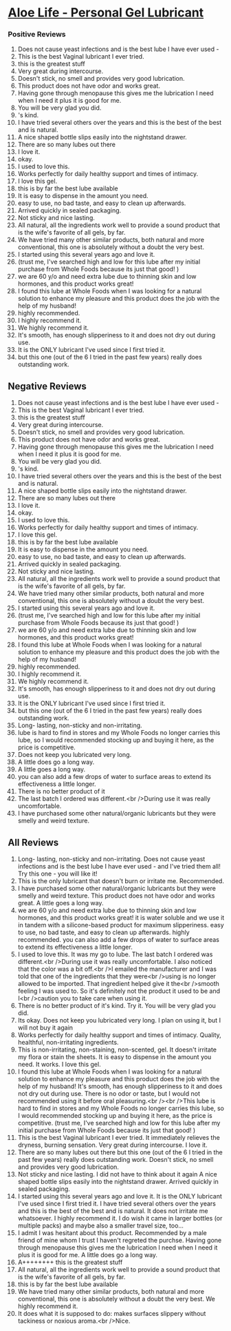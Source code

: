 # [Aloe Life - Personal Gel Lubricant](https://products.checkmycream.com/products/Aloe-Life-Personal-Gel-Lubricant.html)

### Positive Reviews

<ol>
      <li>Does not cause yeast infections and is the best lube I have ever used -</li>
      <li>This is the best Vaginal lubricant I ever tried.</li>
      <li>this is the greatest stuff</li>
      <li>Very great during intercourse.</li>
      <li>Doesn&#x27;t stick, no smell and provides very good lubrication.</li>
      <li>This product does not have odor and works great.  </li>
      <li>Having gone through menopause this gives me the lubrication I need when I need it plus it is good for me.</li>
      <li>You will be very glad you did.</li>
      <li>&#x27;s kind.  </li>
      <li>I have tried several others over the years and this is the best of the best and is natural.  </li>
      <li>A nice shaped bottle slips easily into the nightstand drawer.  </li>
      <li>There are so many lubes out there</li>
      <li>I love it.</li>
      <li>okay.  </li>
      <li>I used to love this.  </li>
      <li>Works perfectly for daily healthy support and times of intimacy.</li>
      <li>I love this gel.</li>
      <li>this is by far the best lube available</li>
      <li>It is easy to dispense in the amount you need.</li>
      <li>easy to use, no bad taste, and easy to clean up afterwards.</li>
      <li>Arrived quickly in sealed packaging.</li>
      <li>Not sticky and nice lasting.  </li>
      <li>All natural, all the ingredients work well to provide a sound product that is the wife&#x27;s favorite of all gels, by far.</li>
      <li>We have tried many other similar products, both natural and more conventional, this one is absolutely without a doubt the very best.  </li>
      <li>I started using this several years ago and love it.  </li>
      <li>(trust me, I&#x27;ve searched high and low for this lube after my initial purchase from Whole Foods because its just that good! )</li>
      <li>we are 60 y/o and need extra lube due to thinning skin and low hormones, and this product works great!</li>
      <li>I found this lube at Whole Foods when I was looking for a natural solution to enhance my pleasure and this product does the job with the help of my husband!  </li>
      <li>highly recommended.</li>
      <li>I highly recommend it.  </li>
      <li>We highly recommend it.</li>
      <li>It&#x27;s smooth, has enough slipperiness to it and does not dry out during use.</li>
      <li>It is the ONLY lubricant I&#x27;ve used since I first tried it.  </li>
      <li>but this one (out of the 6 I tried in the past few years) really does outstanding work.</li>
</ol>


<h2>Negative Reviews</h2>
<ol>
<li> Does not cause yeast infections and is the best lube I have ever used -</li>
<li> This is the best Vaginal lubricant I ever tried.</li>
<li> this is the greatest stuff</li>
<li> Very great during intercourse.</li>
<li> Doesn&#x27;t stick, no smell and provides very good lubrication.</li>
<li> This product does not have odor and works great.  </li>
<li> Having gone through menopause this gives me the lubrication I need when I need it plus it is good for me.</li>
<li> You will be very glad you did.</li>
<li> &#x27;s kind.  </li>
<li> I have tried several others over the years and this is the best of the best and is natural.  </li>
<li> A nice shaped bottle slips easily into the nightstand drawer.  </li>
<li> There are so many lubes out there</li>
<li> I love it.</li>
<li> okay.  </li>
<li> I used to love this.  </li>
<li> Works perfectly for daily healthy support and times of intimacy.</li>
<li> I love this gel.</li>
<li> this is by far the best lube available</li>
<li> It is easy to dispense in the amount you need.</li>
<li> easy to use, no bad taste, and easy to clean up afterwards.</li>
<li> Arrived quickly in sealed packaging.</li>
<li> Not sticky and nice lasting.  </li>
<li> All natural, all the ingredients work well to provide a sound product that is the wife&#x27;s favorite of all gels, by far.</li>
<li> We have tried many other similar products, both natural and more conventional, this one is absolutely without a doubt the very best.  </li>
<li> I started using this several years ago and love it.  </li>
<li> (trust me, I&#x27;ve searched high and low for this lube after my initial purchase from Whole Foods because its just that good! )</li>
<li> we are 60 y/o and need extra lube due to thinning skin and low hormones, and this product works great!</li>
<li> I found this lube at Whole Foods when I was looking for a natural solution to enhance my pleasure and this product does the job with the help of my husband!  </li>
<li> highly recommended.</li>
<li> I highly recommend it.  </li>
<li> We highly recommend it.</li>
<li> It&#x27;s smooth, has enough slipperiness to it and does not dry out during use.</li>
<li> It is the ONLY lubricant I&#x27;ve used since I first tried it.  </li>
<li> but this one (out of the 6 I tried in the past few years) really does outstanding work.</li>
<li> Long- lasting, non-sticky and non-irritating.</li>
<li> lube is hard to find in stores and my Whole Foods no longer carries this lube, so I would recommended stocking up and buying it here, as the price is competitive.</li>
<li> Does not keep you lubricated very long.  </li>
<li> A little does go a long way.</li>
<li> A little goes a long way.</li>
<li> you can also add a few drops of water to surface areas to extend its effectiveness a little longer.</li>
<li> There is no better product of it</li>
<li> The last batch I ordered was different.&lt;br /&gt;During use it was really uncomfortable.  </li>
<li> I have purchased some other natural/organic lubricants but they were smelly and weird texture.  </li>
</ol>

<h2>All Reviews</h2>

<ol>
    <li> Long- lasting, non-sticky and non-irritating. Does not cause yeast infections and is the best lube I have ever used - and I&#x27;ve tried them all! Try this one - you will like it!</li>
    <li> This is the only lubricant that doesn&#x27;t burn or irritate me. Recommended.</li>
    <li> I have purchased some other natural/organic lubricants but they were smelly and weird texture.  This product does not have odor and works great.  A little goes a long way.</li>
    <li> we are 60 y/o and need extra lube due to thinning skin and low hormones, and this product works great! it is water soluble and we use it in tandem with a silicone-based product for maximum slipperiness. easy to use, no bad taste, and easy to clean up afterwards. highly recommended. you can also add a few drops of water to surface areas to extend its effectiveness a little longer.</li>
    <li> I used to love this.  It was my go to lube.  The last batch I ordered was different.&lt;br /&gt;During use it was really uncomfortable.  I also noticed that the color was a bit off.&lt;br /&gt;I emailed the manufacturer and I was told that one of the ingredients that they were&lt;br /&gt;using is no longer allowed to be imported.  That ingredient helped give it the&lt;br /&gt;smooth feeling I was used to.  So it&#x27;s definitely not the product it used to be and I&lt;br /&gt;caution you to take care when using it.</li>
    <li> There is no better product of it&#x27;s kind.  Try it.  You will be very glad you did.</li>
    <li> Its okay.  Does not keep you lubricated very long.  I plan on using it, but I will not buy it again</li>
    <li> Works perfectly for daily healthy support and times of intimacy. Quality, healthful, non-irritating ingredients.</li>
    <li> This is non-irritating, non-staining, non-scented, gel. It doesn&#x27;t irritate my flora or stain the sheets. It is easy to dispense in the amount you need. It works. I love this gel.</li>
    <li> I found this lube at Whole Foods when I was looking for a natural solution to enhance my pleasure and this product does the job with the help of my husband!  It&#x27;s smooth, has enough slipperiness to it and does not dry out during use. There is no odor or taste, but I would not recommended using it before oral pleasuring.&lt;br /&gt;&lt;br /&gt;This lube is hard to find in stores and my Whole Foods no longer carries this lube, so I would recommended stocking up and buying it here, as the price is competitive. (trust me, I&#x27;ve searched high and low for this lube after my initial purchase from Whole Foods because its just that good! )</li>
    <li> This is the best Vaginal lubricant I ever tried. It immediately relieves the dryness, burning sensation. Very great during intercourse. I love it.</li>
    <li> There are so many lubes out there but this one (out of the 6 I tried in the past few years) really does outstanding work. Doesn&#x27;t stick, no smell and provides very good lubrication.</li>
    <li> Not sticky and nice lasting.  I did not have to think about it again  A nice shaped bottle slips easily into the nightstand drawer.  Arrived quickly in sealed packaging.</li>
    <li> I started using this several years ago and love it.  It is the ONLY lubricant I&#x27;ve used since I first tried it.  I have tried several others over the years and this is the best of the best and is natural.  It does not irritate me whatsoever.  I highly recommend it.  I do wish it came in larger  bottles (or multiple packs) and maybe also a smaller travel size, too...</li>
    <li> I admit I was hesitant about this product. Recommended by a male friend of mine whom I trust I haven&#x27;t regreted the purchse. Having gone through menopause this gives me the lubrication I need when I need it plus it is good for me. A little does go a long way.</li>
    <li> A++++++++ this is the greatest stuff</li>
    <li> All natural, all the ingredients work well to provide a sound product that is the wife&#x27;s favorite of all gels, by far.</li>
    <li> this is by far the best lube available</li>
    <li> We have tried many other similar products, both natural and more conventional, this one is absolutely without a doubt the very best.  We highly recommend it.</li>
    <li> It does what it is supposed to do: makes surfaces slippery without tackiness or noxious aroma.&lt;br /&gt;Nice.</li>
</ol>




